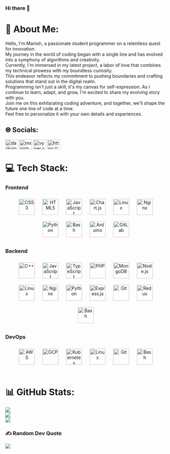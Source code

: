 ### Hi there 👋

# 💫 About Me:
Hello, I'm Manish, a passionate student programmer on a relentless quest for innovation.<br>
My journey in the world of coding began with a single line and has evolved into a symphony of algorithms and creativity.<br>
Currently, I'm immersed in my latest project, a labor of love that combines my technical prowess with my boundless curiosity.<br> 
This endeavor reflects my commitment to pushing boundaries and crafting solutions that stand out in the digital realm.<br>
Programming isn't just a skill; it's my canvas for self-expression. As I continue to learn, adapt, and grow, I'm excited to share my evolving story with you.<br>
Join me on this exhilarating coding adventure, and together, we'll shape the future one line of code at a time.<br>
Feel free to personalize it with your own details and experiences.


## 🌐 Socials:
<a href="https://twitter.com/darkviper32" target="blank"><img align="center" src="https://imgs.search.brave.com/yeUAje_vuteyHK9sv2sPf8E3dXN5PomQMFntjgeZxMA/rs:fit:500:0:0/g:ce/aHR0cHM6Ly9kdWV0/LWNkbi52b3gtY2Ru/LmNvbS90aHVtYm9y/LzB4MDoxNjAweDE2/MDAvMjQwMHgxNjAw/L2ZpbHRlcnM6Zm9j/YWwoODAweDgwMDo4/MDF4ODAxKTpmb3Jt/YXQod2VicCkvY2Ru/LnZveC1jZG4uY29t/L3VwbG9hZHMvY2hv/cnVzX2Fzc2V0L2Zp/bGUvMjQ4MDU0NjQv/RjF4NVZkUVgwQUE5/U2d0LmpwZWc" alt="darkviper32" height="30" width="40" /></a>
<a href="https://linkedin.com/in/mxnish" target="blank"><img align="center" src="https://imgs.search.brave.com/6o1uHlWZtKkStyHClxQqDzeNIhL3lvmf2iKi_XF70EY/rs:fit:500:0:0/g:ce/aHR0cHM6Ly9jZG4y/Lmljb25maW5kZXIu/Y29tL2RhdGEvaWNv/bnMvcG9wdWxhci1z/b2NpYWwtbWVkaWEt/ZmxhdC80OC9Qb3B1/bGFyX1NvY2lhbF9N/ZWRpYS0yMi0xMjgu/cG5n" alt="mxnish" height="30" width="40" /></a>
<a href="https://instagram.com/vyper.xe" target="blank"><img align="center" src="https://imgs.search.brave.com/NfW7R_MMPq8al7pxv-UuU3fJrD7lydR6AFq2mkRFFcU/rs:fit:500:0:0/g:ce/aHR0cHM6Ly93d3cu/ZWRpZ2l0YWxhZ2Vu/Y3kuY29tLmF1L3dw/LWNvbnRlbnQvdXBs/b2Fkcy9uZXctSW5z/dGFncmFtLWxvZ28t/cG5nLWZ1bGwtY29s/b3VyLWdseXBoLnBu/Zw" alt="vyper.xe" height="30" width="40" /></a>
<a href="https://discord.gg/https://discord.gg/6XNwtC7b" target="blank"><img align="center" src="https://imgs.search.brave.com/ch2zmgKKLCSzPo_RKcOlLS9174UE3rc3SszowVxHiCQ/rs:fit:860:0:0/g:ce/aHR0cHM6Ly9sb2dv/LmNvbS9pbWFnZS1j/ZG4vaW1hZ2VzL2t0/czkyOHBkL3Byb2R1/Y3Rpb24vNWIyNGU0/OWZkODkyODdmZjFl/YjViYmM0Y2Y5M2Ni/MDM4YzMzODRlZi01/MTJ4NTEyLnBuZz93/PTEwODAmcT03Mg" alt="https://discord.gg/6XNwtC7b" height="30" width="40" /></a>

# 💻 Tech Stack:
### Frontend  
<div align="center">  
<a href="https://www.w3schools.com/css/" target="_blank"><img style="margin: 10px" src="https://profilinator.rishav.dev/skills-assets/css3-original-wordmark.svg" alt="CSS3" height="50" /></a>  
<a href="https://en.wikipedia.org/wiki/HTML5" target="_blank"><img style="margin: 10px" src="https://profilinator.rishav.dev/skills-assets/html5-original-wordmark.svg" alt="HTML5" height="50" /></a>  
<a href="https://www.javascript.com/" target="_blank"><img style="margin: 10px" src="https://profilinator.rishav.dev/skills-assets/javascript-original.svg" alt="JavaScript" height="50" /></a>  
<a href="https://www.chartjs.org/" target="_blank"><img style="margin: 10px" src="https://profilinator.rishav.dev/skills-assets/logo-title.svg" alt="Chart.js" height="50" /></a>  
<a href="https://www.linux.org/" target="_blank"><img style="margin: 10px" src="https://profilinator.rishav.dev/skills-assets/linux-original.svg" alt="Linux" height="50" /></a>  
<a href="https://www.nginx.com/" target="_blank"><img style="margin: 10px" src="https://profilinator.rishav.dev/skills-assets/nginx-original.svg" alt="Nginx" height="50" /></a>  
<a href="https://www.python.org/" target="_blank"><img style="margin: 10px" src="https://profilinator.rishav.dev/skills-assets/python-original.svg" alt="Python" height="50" /></a>  
<a href="https://www.gnu.org/software/bash/" target="_blank"><img style="margin: 10px" src="https://profilinator.rishav.dev/skills-assets/gnu_bash-icon.svg" alt="Bash" height="50" /></a>  
<a href="https://www.arduino.cc/" target="_blank"><img style="margin: 10px" src="https://profilinator.rishav.dev/skills-assets/arduino.png" alt="Arduino" height="50" /></a>  
<a href="https://about.gitlab.com/" target="_blank"><img style="margin: 10px" src="https://profilinator.rishav.dev/skills-assets/gitlab.svg" alt="GitLab" height="50" /></a>  
</div>

</td><td valign="top" width="33%">



### Backend  
<div align="center">  
<a href="https://www.cplusplus.com/" target="_blank"><img style="margin: 10px" src="https://profilinator.rishav.dev/skills-assets/cplusplus-original.svg" alt="C++" height="50" /></a>  
<a href="https://www.javascript.com/" target="_blank"><img style="margin: 10px" src="https://profilinator.rishav.dev/skills-assets/javascript-original.svg" alt="JavaScript" height="50" /></a>  
<a href="https://www.typescriptlang.org/" target="_blank"><img style="margin: 10px" src="https://profilinator.rishav.dev/skills-assets/typescript-original.svg" alt="TypeScript" height="50" /></a>  
<a href="https://www.php.net/" target="_blank"><img style="margin: 10px" src="https://profilinator.rishav.dev/skills-assets/php-original.svg" alt="PHP" height="50" /></a>  
<a href="https://www.mongodb.com/" target="_blank"><img style="margin: 10px" src="https://profilinator.rishav.dev/skills-assets/mongodb-original-wordmark.svg" alt="MongoDB" height="50" /></a>  
<a href="https://nodejs.org/" target="_blank"><img style="margin: 10px" src="https://profilinator.rishav.dev/skills-assets/nodejs-original-wordmark.svg" alt="Node.js" height="50" /></a>  
<a href="https://www.linux.org/" target="_blank"><img style="margin: 10px" src="https://profilinator.rishav.dev/skills-assets/linux-original.svg" alt="Linux" height="50" /></a>  
<a href="https://www.nginx.com/" target="_blank"><img style="margin: 10px" src="https://profilinator.rishav.dev/skills-assets/nginx-original.svg" alt="Nginx" height="50" /></a>  
<a href="https://www.python.org/" target="_blank"><img style="margin: 10px" src="https://profilinator.rishav.dev/skills-assets/python-original.svg" alt="Python" height="50" /></a>  
<a href="https://expressjs.com/" target="_blank"><img style="margin: 10px" src="https://profilinator.rishav.dev/skills-assets/express-original-wordmark.svg" alt="Express.js" height="50" /></a>  
<a href="https://github.com/" target="_blank"><img style="margin: 10px" src="https://profilinator.rishav.dev/skills-assets/git-scm-icon.svg" alt="Git" height="50" /></a>  
<a href="https://redux.js.org/" target="_blank"><img style="margin: 10px" src="https://profilinator.rishav.dev/skills-assets/redux-original.svg" alt="Redux" height="50" /></a>  
<a href="https://www.gnu.org/software/bash/" target="_blank"><img style="margin: 10px" src="https://profilinator.rishav.dev/skills-assets/gnu_bash-icon.svg" alt="Bash" height="50" /></a>  
</div>

</td><td valign="top" width="33%">



### DevOps  
<div align="center">  
<a href="https://aws.amazon.com/" target="_blank"><img style="margin: 10px" src="https://profilinator.rishav.dev/skills-assets/amazonwebservices-original-wordmark.svg" alt="AWS" height="50" /></a>  
<a href="https://cloud.google.com/" target="_blank"><img style="margin: 10px" src="https://profilinator.rishav.dev/skills-assets/google_cloud-icon.svg" alt="GCP" height="50" /></a>  
<a href="https://kubernetes.io/" target="_blank"><img style="margin: 10px" src="https://profilinator.rishav.dev/skills-assets/kubernetes-icon.svg" alt="Kubernetes" height="50" /></a>  
<a href="https://www.linux.org/" target="_blank"><img style="margin: 10px" src="https://profilinator.rishav.dev/skills-assets/linux-original.svg" alt="Linux" height="50" /></a>  
<a href="https://github.com/" target="_blank"><img style="margin: 10px" src="https://profilinator.rishav.dev/skills-assets/git-scm-icon.svg" alt="Git" height="50" /></a>  
<a href="https://www.gnu.org/software/bash/" target="_blank"><img style="margin: 10px" src="https://profilinator.rishav.dev/skills-assets/gnu_bash-icon.svg" alt="Bash" height="50" /></a>  
</div>

</td></tr></table>  

<br/>  

# 📊 GitHub Stats:
![](https://github-readme-stats.vercel.app/api?username=darkvyper&theme=dark&hide_border=false&include_all_commits=true&count_private=false)<br/>
![](https://github-readme-streak-stats.herokuapp.com/?user=darkvyper&theme=dark&hide_border=false)<br/>
![](https://github-readme-stats.vercel.app/api/top-langs/?username=darkvyper&theme=dark&hide_border=false&include_all_commits=true&count_private=false&layout=compact)

### ✍️ Random Dev Quote
![](https://quotes-github-readme.vercel.app/api?type=horizontal&theme=dark)

